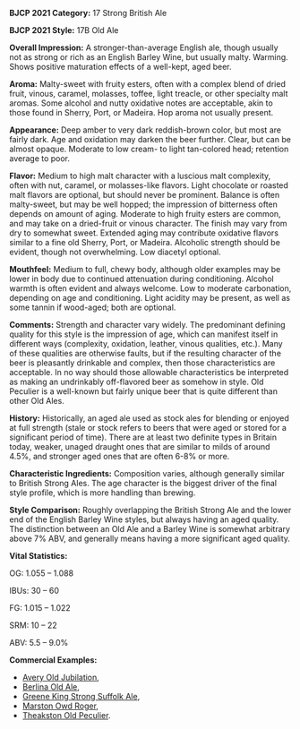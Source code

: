 <b>BJCP 2021 Category:</b> 17 Strong British Ale

<b>BJCP 2021 Style:</b> 17B Old Ale

<b>Overall Impression:</b> A stronger-than-average English ale,
though usually not as strong or rich as an English Barley Wine,
but usually malty. Warming. Shows positive maturation effects
of a well-kept, aged beer.

<b>Aroma:</b> Malty-sweet with fruity esters, often with a complex
blend of dried fruit, vinous, caramel, molasses, toffee, light
treacle, or other specialty malt aromas. Some alcohol and nutty
oxidative notes are acceptable, akin to those found in Sherry,
Port, or Madeira. Hop aroma not usually present.

<b>Appearance:</b> Deep amber to very dark reddish-brown color,
but most are fairly dark. Age and oxidation may darken the
beer further. Clear, but can be almost opaque. Moderate to low
cream- to light tan-colored head; retention average to poor.

<b>Flavor:</b> Medium to high malt character with a luscious malt
complexity, often with nut, caramel, or molasses-like flavors.
Light chocolate or roasted malt flavors are optional, but should
never be prominent. Balance is often malty-sweet, but may be
well hopped; the impression of bitterness often depends on
amount of aging. Moderate to high fruity esters are common,
and may take on a dried-fruit or vinous character. The finish
may vary from dry to somewhat sweet. Extended aging may
contribute oxidative flavors similar to a fine old Sherry, Port, or
Madeira. Alcoholic strength should be evident, though not
overwhelming. Low diacetyl optional.

<b>Mouthfeel:</b> Medium to full, chewy body, although older
examples may be lower in body due to continued attenuation
during conditioning. Alcohol warmth is often evident and
always welcome. Low to moderate carbonation, depending on
age and conditioning. Light acidity may be present, as well as
some tannin if wood-aged; both are optional.

<b>Comments:</b> Strength and character vary widely. The
predominant defining quality for this style is the impression of
age, which can manifest itself in different ways (complexity,
oxidation, leather, vinous qualities, etc.). Many of these
qualities are otherwise faults, but if the resulting character of
the beer is pleasantly drinkable and complex, then those
characteristics are acceptable. In no way should those
allowable characteristics be interpreted as making an
undrinkably off-flavored beer as somehow in style. Old Peculier
is a well-known but fairly unique beer that is quite different
than other Old Ales.

<b>History:</b> Historically, an aged ale used as stock ales for
blending or enjoyed at full strength (stale or stock refers to
beers that were aged or stored for a significant period of time).
There are at least two definite types in Britain today, weaker,
unaged draught ones that are similar to milds of around 4.5%,
and stronger aged ones that are often 6-8% or more.

<b>Characteristic Ingredients:</b> Composition varies, although
generally similar to British Strong Ales. The age character is
the biggest driver of the final style profile, which is more
handling than brewing.

<b>Style Comparison:</b> Roughly overlapping the British Strong
Ale and the lower end of the English Barley Wine styles, but
always having an aged quality. The distinction between an Old
Ale and a Barley Wine is somewhat arbitrary above 7% ABV,
and generally means having a more significant aged quality.

<b>Vital Statistics:</b>

OG: 1.055 – 1.088

IBUs: 30 – 60

FG: 1.015 – 1.022

SRM: 10 – 22

ABV: 5.5 – 9.0%

<b>Commercial Examples:</b>
- [Avery Old Jubilation](https://untappd.com/b/avery-brewing-co-old-jubilation-ale/6829),
- [Berlina Old Ale](https://untappd.com/b/berlina-patagonica-brewery-old-ale/681631),
- [Greene King Strong Suffolk Ale](https://untappd.com/b/greene-king-strong-suffolk-dark-ale-vintage-ale-olde-suffolk-english-ale/16482),
- [Marston Owd Roger](https://untappd.com/b/marston-s-brewery-owd-rodger/26140),
- [Theakston Old Peculier](https://untappd.com/b/theakston-old-peculier/2323).

